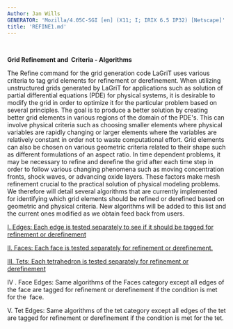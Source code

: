 ```yaml
---
Author: Jan Wills
GENERATOR: 'Mozilla/4.05C-SGI [en] (X11; I; IRIX 6.5 IP32) [Netscape]'
title: 'REFINE1.md'
---
```


 

 **Grid Refinement and  Criteria - Algorithms**

  The Refine command for the grid generation code LaGriT uses various
  criteria to tag grid elements for refinement or derefinement. When
  utilizing unstructured grids generated by LaGriT for applications
  such as solution of partial differential equations (PDE) for
  physical systems, it is desirable to modify the grid in order to
  optimize it for the particular problem based on several principles.
  The goal is to produce a better solution by creating better grid
  elements in various regions of the domain of the PDE's. This can
  involve physical criteria such as choosing smaller elements where
  physical variables are rapidly changing or larger elements where the
  variables are relatively constant in order not to waste
  computational effort. Grid elements can also be chosen on various
  geometric criteria related to their shape such as different
  formulations of an aspect ratio. In time dependent problems, it may
  be necessary to refine and derefine the grid after each time step in
  order to follow various changing phenomena such as moving
  concentration fronts, shock waves, or advancing oxide layers. These
  factors make mesh refinement crucial to the practical solution of
  physical modeling problems. We therefore will detail several
  algorithms that are currently implemented for identifying which grid
  elements should be refined or derefined based on geometric and
  physical criteria. New algorithms will be added to this list and the
  current ones modified as we obtain feed back from users.
 
   [I. Edges: Each edge is tested separately to see if it should be
   tagged for refinement or derefinement](edges.md)
  
   [II. Faces: Each face is tested separately for refinement or
   derefinement.](refine_faces.md)
  
   [III. Tets: Each tetrahedron is tested separately for refinement
   or derefinement](refine_tets.md)
  
   IV
. Face Edges: Same algorithms of the Faces category except all edges
   of the face are tagged for refinement or derefinement if the condition
   is met for the  face.
  
   V. Tet Edges: Same algorithms of the tet category except all edges
   of the tet are tagged for refinement or derefinement if the
   condition is met for the tet.


